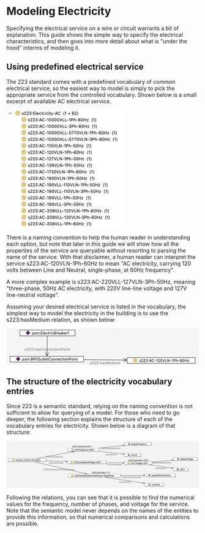 # Modeling Electricity

Specifying the electrical service on a wire or circuit warrants a bit of explanation. This guide shows the simple way to specify the electrical characteristics, 
and then goes into more detail about what is "under the hood" interms of modeling it.

## Using predefined electrical service
The 223 standard comes with a predefined vocabulary of common electrical service, so the easiest way to model is simply to pick the appropriate service from the controlled vocabulary. 
Shown below is a small excerpt of available AC electrical service.

![ACServiceExcerpt](images/guides-AC-service-excerpt.png)

There is a naming convention to help the human reader in understanding each option, but note that later in this guide we will show how all the 
properties of the service are queryable without resorting to parsing the name of the service. With that disclaimer, 
a human reader can interpret the service s223:AC-120VLN-1Ph-60Hz to mean "AC electricity, carrying 120 volts between Line and Neutral, single-phase, at 60Hz frequency".

A more complex example is s223:AC-220VLL-127VLN-3Ph-50Hz, meaning "three-phase, 50Hz AC electricity, with 220V line-line voltage and 127V line-neutral voltage".

Assuming your desired electrical service is listed in the vocabulary, the simplest way to model the electricity in the building is to use the s223:hasMedium relation, as shown below:

![ACServiceExample](images/guides-AC-service-example.png)

## The structure of the electricity vocabulary entries
Since 223 is a semantic standard, relying on the naming convention is not sufficient to allow for querying of a model. 
For those who need to go deeper, the following section explains the structure of each of the vocabulary entries for electricity. Shown below is a diagram of that structure:

![110Vstructure](images/guides-110V-60Hz-single-phase-structure.png)

Following the relations, you can see that it is possible to find the numerical values for the frequency, number of phases, and voltage for the service. 
Note that the semantic model never depends on the names of the entities to provide this information, so that numerical comparisons and calculations are possible.


